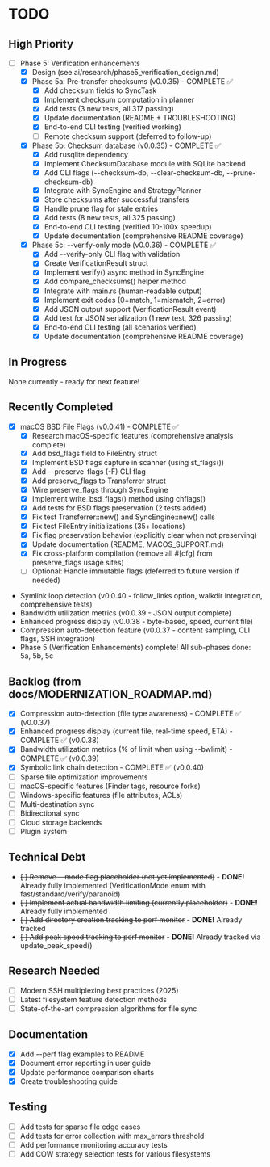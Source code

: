 # TODO

## High Priority
- [ ] Phase 5: Verification enhancements
  - [x] Design (see ai/research/phase5_verification_design.md)
  - [x] Phase 5a: Pre-transfer checksums (v0.0.35) - COMPLETE ✅
    - [x] Add checksum fields to SyncTask
    - [x] Implement checksum computation in planner
    - [x] Add tests (3 new tests, all 317 passing)
    - [x] Update documentation (README + TROUBLESHOOTING)
    - [x] End-to-end CLI testing (verified working)
    - [ ] Remote checksum support (deferred to follow-up)
  - [x] Phase 5b: Checksum database (v0.0.35) - COMPLETE ✅
    - [x] Add rusqlite dependency
    - [x] Implement ChecksumDatabase module with SQLite backend
    - [x] Add CLI flags (--checksum-db, --clear-checksum-db, --prune-checksum-db)
    - [x] Integrate with SyncEngine and StrategyPlanner
    - [x] Store checksums after successful transfers
    - [x] Handle prune flag for stale entries
    - [x] Add tests (8 new tests, all 325 passing)
    - [x] End-to-end CLI testing (verified 10-100x speedup)
    - [x] Update documentation (comprehensive README coverage)
  - [x] Phase 5c: --verify-only mode (v0.0.36) - COMPLETE ✅
    - [x] Add --verify-only CLI flag with validation
    - [x] Create VerificationResult struct
    - [x] Implement verify() async method in SyncEngine
    - [x] Add compare_checksums() helper method
    - [x] Integrate with main.rs (human-readable output)
    - [x] Implement exit codes (0=match, 1=mismatch, 2=error)
    - [x] Add JSON output support (VerificationResult event)
    - [x] Add test for JSON serialization (1 new test, 326 passing)
    - [x] End-to-end CLI testing (all scenarios verified)
    - [x] Update documentation (comprehensive README coverage)

## In Progress
None currently - ready for next feature!

## Recently Completed
- [x] macOS BSD File Flags (v0.0.41) - COMPLETE ✅
  - [x] Research macOS-specific features (comprehensive analysis complete)
  - [x] Add bsd_flags field to FileEntry struct
  - [x] Implement BSD flags capture in scanner (using st_flags())
  - [x] Add --preserve-flags (-F) CLI flag
  - [x] Add preserve_flags to Transferrer struct
  - [x] Wire preserve_flags through SyncEngine
  - [x] Implement write_bsd_flags() method using chflags()
  - [x] Add tests for BSD flags preservation (2 tests added)
  - [x] Fix test Transferrer::new() and SyncEngine::new() calls
  - [x] Fix test FileEntry initializations (35+ locations)
  - [x] Fix flag preservation behavior (explicitly clear when not preserving)
  - [x] Update documentation (README, MACOS_SUPPORT.md)
  - [x] Fix cross-platform compilation (remove all #[cfg] from preserve_flags usage sites)
  - [ ] Optional: Handle immutable flags (deferred to future version if needed)
- Symlink loop detection (v0.0.40 - follow_links option, walkdir integration, comprehensive tests)
- Bandwidth utilization metrics (v0.0.39 - JSON output complete)
- Enhanced progress display (v0.0.38 - byte-based, speed, current file)
- Compression auto-detection feature (v0.0.37 - content sampling, CLI flags, SSH integration)
- Phase 5 (Verification Enhancements) complete! All sub-phases done: 5a, 5b, 5c

## Backlog (from docs/MODERNIZATION_ROADMAP.md)
- [x] Compression auto-detection (file type awareness) - COMPLETE ✅ (v0.0.37)
- [x] Enhanced progress display (current file, real-time speed, ETA) - COMPLETE ✅ (v0.0.38)
- [x] Bandwidth utilization metrics (% of limit when using --bwlimit) - COMPLETE ✅ (v0.0.39)
- [x] Symbolic link chain detection - COMPLETE ✅ (v0.0.40)
- [ ] Sparse file optimization improvements
- [ ] macOS-specific features (Finder tags, resource forks)
- [ ] Windows-specific features (file attributes, ACLs)
- [ ] Multi-destination sync
- [ ] Bidirectional sync
- [ ] Cloud storage backends
- [ ] Plugin system

## Technical Debt
- ~~[ ] Remove --mode flag placeholder (not yet implemented)~~ - **DONE!** Already fully implemented (VerificationMode enum with fast/standard/verify/paranoid)
- ~~[ ] Implement actual bandwidth limiting (currently placeholder)~~ - **DONE!** Already fully implemented
- ~~[ ] Add directory creation tracking to perf monitor~~ - **DONE!** Already tracked
- ~~[ ] Add peak speed tracking to perf monitor~~ - **DONE!** Already tracked via update_peak_speed()

## Research Needed
- [ ] Modern SSH multiplexing best practices (2025)
- [ ] Latest filesystem feature detection methods
- [ ] State-of-the-art compression algorithms for file sync

## Documentation
- [x] Add --perf flag examples to README
- [x] Document error reporting in user guide
- [x] Update performance comparison charts
- [x] Create troubleshooting guide

## Testing
- [ ] Add tests for sparse file edge cases
- [ ] Add tests for error collection with max_errors threshold
- [ ] Add performance monitoring accuracy tests
- [ ] Add COW strategy selection tests for various filesystems
